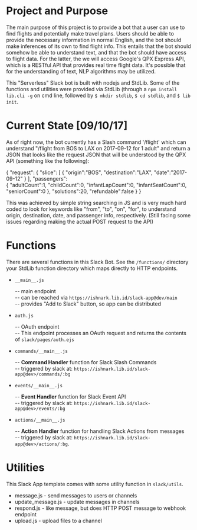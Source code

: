 # Project and Purpose

The main purpose of this project is to provide a bot that a user can use to find flights
and potentially make travel plans. Users should be able to provide the necessary 
information in normal English, and the bot should make inferences of its own to find flight 
info. This entails that the bot should somehow be able to understand text, and that the bot 
should have access to flight data. For the latter, the we will access Google's QPX Express 
API, which is a RESTful API that provides real time flight data. It's possible that for the
understanding of text, NLP algorithms may be utilized.

This "Serverless" Slack bot is built with nodejs and StdLib. Some of the functions
and utilities were provided via StdLib (through a `npm install lib.cli -g` on cmd line,
followed by `$ mkdir stdlib`, `$ cd stdlib`, and `$ lib init`.

# Current State [09/10/17]

As of right now, the bot currently has a Slash command '/flight' which can understand
"/flight from BOS to LAX on 2017-09-12 for 1 adult" and return a JSON that looks like
the request JSON that will be understood by the QPX API (something like the following):

{
"request":
    {
        "slice":
            \[
                {
                    "origin":"BOS",
                    "destination":"LAX",
                    "date":"2017-09-12"
                }
            ],
        "passengers":      
            {
                "adultCount":1,
                "childCount":0,
                "infantLapCount":0,
                "infantSeatCount":0,
                "seniorCount":0
            },
        "solutions":20,
        "refundable":false
    }
}

This was achieved by simple string searching in JS and is very much hard coded to look for
keywords like "from", "to", "on", "for", to understand origin, destination, date, and passenger
info, respectively. (Still facing some issues regarding making the actual POST request to the API)


# Functions

There are several functions in this Slack Bot. See the `/functions/` directory
your StdLib function directory which maps directly to HTTP endpoints.

- `__main__.js` 

    -- main endpoint     
    -- can be reached via `https://ishnark.lib.id/slack-app@dev/main`     
    -- provides "Add to Slack" button, so app can be distributed
    
- `auth.js`

    -- OAuth endpoint    
    -- This endpoint processes an OAuth request and returns the contents of
       `slack/pages/auth.ejs`
       
- `commands/__main__.js`

    -- **Command Handler** function for Slack Slash Commands    
    -- triggered by slack at: `https://ishnark.lib.id/slack-app@dev>/commands/:bg`
    
- `events/__main__.js`

    -- **Event Handler** function for Slack Event API    
    -- triggered by slack at: `https://ishnark.lib.id/slack-app@dev>/events/:bg`
    
- `actions/__main__.js`

    -- **Action Handler** function for handling Slack Actions from messages    
    -- triggered by slack at: `https://ishnark.lib.id/slack-app@dev>/actions/:bg`.

# Utilities

This Slack App template comes with some utility function in `slack/utils`.

- message.js          - send messages to users or channels
- update_message.js   - update messages in channels
- respond.js          - like message, but does HTTP POST message to webhook endpoint
- upload.js           - upload files to a channel

